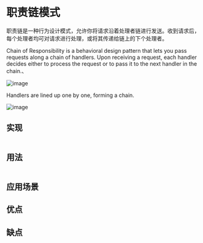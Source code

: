 # 职责链模式
职责链是一种行为设计模式，允许你将请求沿着处理者链进行发送。收到请求后，每个处理者均可对请求进行处理，或将其传递给链上的下个处理者。

Chain of Responsibility is a behavioral design pattern that lets you pass requests along a chain of handlers. Upon receiving a request, each handler decides either to process the request or to pass it to the next handler in the chain.、

![image](https://user-images.githubusercontent.com/65383410/165558246-2d36cb45-e609-4129-85f5-7964d2532122.png)


Handlers are lined up one by one, forming a chain.

![image](https://user-images.githubusercontent.com/65383410/165558363-9af154e4-9ad2-4410-93d7-d5b0cbfaef56.png)


## 实现

```go

```

## 用法

```go

```

## 应用场景

## 优点

## 缺点
